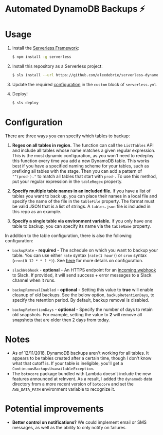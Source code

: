 # Automated DynamoDB Backups ⚡️

# Usage

1. Install the [Serverless Framework](https://serverless.com/framework/):

    ```bash
    $ npm install -g serverless
    ```

2. Install this repository as a Serverless project:

   ```bash
   $ sls install --url https://github.com/alexdebrie/serverless-dynamodb-backups && cd serverless-dynamodb-backups
   ```

3. Update the required [configuration](#configuration) in the `custom` block of `serverless.yml`.

4. Deploy!

   ```bash
   $ sls deploy
   ```

# Configuration

There are three ways you can specify which tables to backup:

1. **Regex on all tables in region.** The function can call the `ListTables` API and include all tables whose name matches a given regular expression. This is the most dynamic configuration, as you won't need to redeploy this function every time you add a new DynamoDB table. This works best if you have a specified naming scheme for your tables, such as prefixing all tables with the stage. Then you can add a pattern of `"^(prod-)."` to match all tables that start with `prod-`. To use this method, put your regular expression in the `tableRegex` property.

2. **Specify multiple table names in an included file.** If you have a list of tables you want to back up, you can place their names in a local file and specify the name of the file in the `tableFile` property. The format must be valid JSON that is a list of strings. A `tables.json` file is included in this repo as an example.

3. **Specify a single table via environment variable.** If you only have one table to backup, you can specify its name via the `tableName` property.

In addition to the table configuration, there is also the following configuration:

- `backupRate` - **required** - The schedule on which you want to backup your table. You can use either `rate` syntax (`rate(1 hour)`) or `cron` syntax (`cron(0 12 * * ? *)`). See [here](https://serverless.com/framework/docs/providers/aws/events/schedule/) for more details on configuration.
- `slackWebhook` - **optional** - An HTTPS endpoint for an [incoming webhook](https://api.slack.com/incoming-webhooks) to Slack. If provided, it will send success + error messages to a Slack channel when it runs.

- `backupRemovalEnabled` - **optional** - Setting this value to **true** will enable cleanup of old backups. See the below option, `backupRetentionDays`, to specify the retention period. By default, backup removal is disabled.

- `backupRetentionDays` - **optional** - Specify the number of days to retain old snapshots. For example, setting the value to **2** will remove all snapshots that are older then 2 days from today.

# Notes

- As of 12/11/2018, DynamoDB backups aren't working for all tables. It appears to be tables created after a certain time, though I don't know what that cutoff is. If your table is ineligible, you'll get a `ContinuousBackupsUnavailableException`.
- The `botocore` package bundled with Lambda doesn't include the new features announced at reInvent. As a result, I added the `dynamodb` data directory from a more recent version of `botocore` and set the `AWS_DATA_PATH` environment variable to recognize it.

# Potential improvements

- **Better control on notifications?** We could implement email or SMS messages, as well as the ability to only notify on failures.

